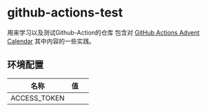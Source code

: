 # github-actions-test
用来学习以及测试Github-Action的仓库
包含对 [GitHub Actions Advent Calendar](https://www.edwardthomson.com/blog/github_actions_1_cicd_triggers.html) 其中内容的一些实践。

## 环境配置
| 名称         |  值    |      |
| ------------ | ---- | ---- |
| ACCESS_TOKEN |      |      |






